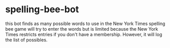 # spelling-bee-bot
this bot finds as many possible words to use in the New York Times spelling bee game
will try to enter the words but is limited because the New York Times restricts entries if you don't have a membership. However, it will log the list of possibles.
